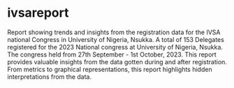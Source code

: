 # ivsareport
Report showing trends and insights from the registration data for the IVSA national Congress in University of Nigeria, Nsukka.
A total of 153 Delegates registered for the 2023 National congress at University of Nigeria, Nsukka.
The congress held from 27th September - 1st October, 2023. This report provides valuable insights from the data gotten during and after registration. From metrics to graphical representations, this report highlights hidden interpretations from the data.
